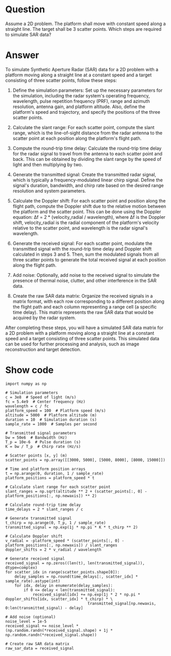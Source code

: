 # Question

Assume a 2D problem. The platform shall move with constant speed along
a straight line. The target shall be 3 scatter points. Which steps are
required to simulate SAR data?

# Answer

To simulate Synthetic Aperture Radar (SAR) data for a 2D problem with
a platform moving along a straight line at a constant speed and a
target consisting of three scatter points, follow these steps:

1. Define the simulation parameters: Set up the necessary parameters
   for the simulation, including the radar system's operating
   frequency, wavelength, pulse repetition frequency (PRF), range and
   azimuth resolution, antenna gain, and platform altitude. Also,
   define the platform's speed and trajectory, and specify the
   positions of the three scatter points.

2. Calculate the slant range: For each scatter point, compute the
   slant range, which is the line-of-sight distance from the radar
   antenna to the scatter point at each position along the platform's
   flight path.

3. Compute the round-trip time delay: Calculate the round-trip time
   delay for the radar signal to travel from the antenna to each
   scatter point and back. This can be obtained by dividing the slant
   range by the speed of light and then multiplying by two.

4. Generate the transmitted signal: Create the transmitted radar
   signal, which is typically a frequency-modulated linear chirp
   signal. Define the signal's duration, bandwidth, and chirp rate
   based on the desired range resolution and system parameters.

5. Calculate the Doppler shift: For each scatter point and position
   along the flight path, compute the Doppler shift due to the
   relative motion between the platform and the scatter point. This
   can be done using the Doppler equation: Δf = 2 * (velocity_radial /
   wavelength), where Δf is the Doppler shift, velocity_radial is the
   radial component of the platform's velocity relative to the scatter
   point, and wavelength is the radar signal's wavelength.

6. Generate the received signal: For each scatter point, modulate the
   transmitted signal with the round-trip time delay and Doppler shift
   calculated in steps 3 and 5. Then, sum the modulated signals from
   all three scatter points to generate the total received signal at
   each position along the flight path.

7. Add noise: Optionally, add noise to the received signal to simulate
   the presence of thermal noise, clutter, and other interference in
   the SAR data.

8. Create the raw SAR data matrix: Organize the received signals in a
   matrix format, with each row corresponding to a different position
   along the flight path and each column representing a range cell (a
   specific time delay). This matrix represents the raw SAR data that
   would be acquired by the radar system.

After completing these steps, you will have a simulated SAR data
matrix for a 2D problem with a platform moving along a straight line
at a constant speed and a target consisting of three scatter
points. This simulated data can be used for further processing and
analysis, such as image reconstruction and target detection.

# Show code

```
import numpy as np

# Simulation parameters
c = 3e8  # Speed of light (m/s)
fc = 5.4e9  # Center frequency (Hz)
wavelength = c / fc
platform_speed = 100  # Platform speed (m/s)
altitude = 5000  # Platform altitude (m)
duration = 10  # Simulation duration (s)
sample_rate = 1000  # Samples per second

# Transmitted signal parameters
bw = 50e6  # Bandwidth (Hz)
T_p = 10e-6  # Pulse duration (s)
K = bw / T_p  # Chirp rate (Hz/s)

# Scatter points [x, y] (m)
scatter_points = np.array([[3000, 5000], [5000, 8000], [8000, 15000]])

# Time and platform position arrays
t = np.arange(0, duration, 1 / sample_rate)
platform_positions = platform_speed * t

# Calculate slant range for each scatter point
slant_ranges = np.sqrt(altitude ** 2 + (scatter_points[:, 0] - platform_positions[:, np.newaxis]) ** 2)

# Calculate round-trip time delay
time_delays = 2 * slant_ranges / c

# Generate transmitted signal
t_chirp = np.arange(0, T_p, 1 / sample_rate)
transmitted_signal = np.exp(1j * np.pi * K * t_chirp ** 2)

# Calculate Doppler shift
v_radial = -platform_speed * (scatter_points[:, 0] - platform_positions[:, np.newaxis]) / slant_ranges
doppler_shifts = 2 * v_radial / wavelength

# Generate received signal
received_signal = np.zeros((len(t), len(transmitted_signal)), dtype=complex)
for scatter_idx in range(scatter_points.shape[0]):
    delay_samples = np.round(time_delays[:, scatter_idx] * sample_rate).astype(int)
    for idx, delay in enumerate(delay_samples):
        if 0 <= delay < len(transmitted_signal):
            received_signal[idx] += np.exp(1j * 2 * np.pi * doppler_shifts[idx, scatter_idx] * t_chirp) * \
                                    transmitted_signal[np.newaxis, 0:len(transmitted_signal) - delay]

# Add noise (optional)
noise_level = 1e-5
received_signal += noise_level * (np.random.randn(*received_signal.shape) + 1j * np.random.randn(*received_signal.shape))

# Create raw SAR data matrix
raw_sar_data = received_signal

```
